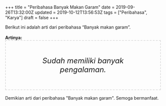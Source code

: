 +++
title = "Peribahasa Banyak Makan Garam"
date = 2019-09-26T13:32:00Z
updated = 2019-10-12T13:56:53Z
tags = ["Peribahasa", "Karya"]
draft = false
+++

<div dir="ltr" style="text-align: left;" trbidi="on"><div style="text-align: justify;">Berikut ini adalah arti dari peribahasa “Banyak makan garam”.</div><br /><div style="text-align: justify;"><b>Artinya:</b></div><div style="border: 2px dashed #ddd; font-size: 24px; height: auto; margin: 0 auto; padding: 50px; text-align: center; width: auto;"><i>Sudah memiliki banyak pengalaman.</i></div><div style="text-align: justify;"><br /></div><div style="text-align: justify;">Demikian arti dari peribahasa "Banyak makan garam". Semoga bermanfaat.</div></div>
